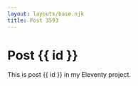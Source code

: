 ```yaml
---
layout: layouts/base.njk
title: Post 3593
---
```


# Post {{ id }}

This is post {{ id }} in my Eleventy project.
